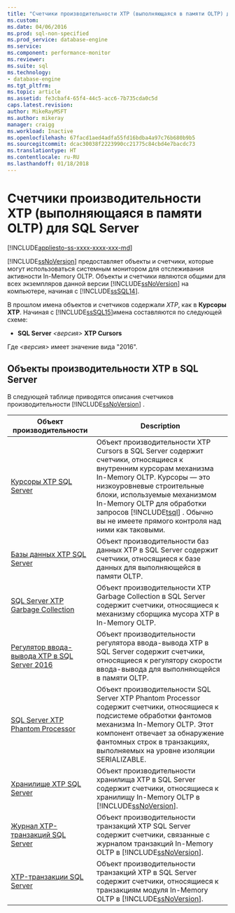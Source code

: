 ```yaml
---
title: "Счетчики производительности XTP (выполняющаяся в памяти OLTP) для SQL Server | Документация Майкрософт"
ms.custom: 
ms.date: 04/06/2016
ms.prod: sql-non-specified
ms.prod_service: database-engine
ms.service: 
ms.component: performance-monitor
ms.reviewer: 
ms.suite: sql
ms.technology:
- database-engine
ms.tgt_pltfrm: 
ms.topic: article
ms.assetid: fe3cbaf4-65f4-44c5-acc6-7b735cda0c5d
caps.latest.revision: 
author: MikeRayMSFT
ms.author: mikeray
manager: craigg
ms.workload: Inactive
ms.openlocfilehash: 67facd1aed4adfa55fd16bdba4a97c76b680b9b5
ms.sourcegitcommit: dcac30038f2223990cc21775c84cbd4e7bacdc73
ms.translationtype: HT
ms.contentlocale: ru-RU
ms.lasthandoff: 01/18/2018
---
```

# <a name="sql-server-xtp-in-memory-oltp-performance-counters"></a>Счетчики производительности XTP (выполняющаяся в памяти OLTP) для SQL Server
[!INCLUDE[appliesto-ss-xxxx-xxxx-xxx-md](../../includes/appliesto-ss-xxxx-xxxx-xxx-md.md)]

  [!INCLUDE[ssNoVersion](../../includes/ssnoversion-md.md)] предоставляет объекты и счетчики, которые могут использоваться системным монитором для отслеживания активности In-Memory OLTP. Объекты и счетчики являются общими для всех экземпляров данной версии [!INCLUDE[ssNoVersion](../../includes/ssnoversion-md.md)] на компьютере, начиная с [!INCLUDE[ssSQL14](../../includes/sssql14-md.md)].  
  
 В прошлом имена объектов и счетчиков содержали *XTP*, как в **Курсоры XTP**. Начиная с [!INCLUDE[ssSQL15](../../includes/sssql15-md.md)]имена составляются по следующей схеме:  
  
-   **SQL Server** *\<версия>* **XTP Cursors**  
  
 Где *\<версия>* имеет значение вида "2016".  
  
##  <a name="SQLServerPOs"></a> Объекты производительности XTP в SQL Server  
 В следующей таблице приводятся описания счетчиков производительности [!INCLUDE[ssNoVersion](../../includes/ssnoversion-md.md)] .  
  
|Объект производительности|Description|  
|------------------------|-----------------|  
|[Курсоры XTP SQL Server](../../relational-databases/performance-monitor/sql-server-xtp-cursors.md)|Объект производительности XTP Cursors в SQL Server содержит счетчики, относящиеся к внутренним курсорам механизма In-Memory OLTP. Курсоры — это низкоуровневые строительные блоки, используемые механизмом In-Memory OLTP для обработки запросов [!INCLUDE[tsql](../../includes/tsql-md.md)] . Обычно вы не имеете прямого контроля над ними как таковыми.|  
|[Базы данных XTP SQL Server](../../relational-databases/performance-monitor/sql-server-xtp-databases.md)|Объект производительности баз данных XTP в SQL Server содержит счетчики, относящиеся к базе данных для выполняющейся в памяти OLTP.|  
|[SQL Server XTP Garbage Collection](../../relational-databases/performance-monitor/sql-server-xtp-garbage-collection.md)|Объект производительности XTP Garbage Collection в SQL Server содержит счетчики, относящиеся к механизму сборщика мусора XTP в In-Memory OLTP.|  
|[Регулятор ввода-вывода XTP в SQL Server 2016](../../relational-databases/performance-monitor/sql-server-xtp-io-governor.md)|Объект производительности регулятора ввода-вывода XTP в SQL Server содержит счетчики, относящиеся к регулятору скорости ввода-вывода для выполняющейся в памяти OLTP.|
|[SQL Server XTP Phantom Processor](../../relational-databases/performance-monitor/sql-server-xtp-phantom-processor.md)|Объект производительности SQL Server XTP Phantom Processor содержит счетчики, относящиеся к подсистеме обработки фантомов механизма In-Memory OLTP. Этот компонент отвечает за обнаружение фантомных строк в транзакциях, выполняемых на уровне изоляции SERIALIZABLE.|  
|[Хранилище XTP SQL Server](../../relational-databases/performance-monitor/sql-server-xtp-storage.md)|Объект производительности хранилища XTP в SQL Server содержит счетчики, относящиеся к хранилищу In-Memory OLTP в [!INCLUDE[ssNoVersion](../../includes/ssnoversion-md.md)].|  
|[Журнал XTP-транзакций SQL Server](../../relational-databases/performance-monitor/sql-server-xtp-transaction-log.md)|Объект производительности транзакций XTP SQL Server содержит счетчики, связанные с журналом транзакций In-Memory OLTP в [!INCLUDE[ssNoVersion](../../includes/ssnoversion-md.md)].|  
|[XTP-транзакции SQL Server](../../relational-databases/performance-monitor/sql-server-xtp-transactions.md)|Объект производительности транзакций XTP в SQL Server содержит счетчики, относящиеся к транзакциям модуля In-Memory OLTP в [!INCLUDE[ssNoVersion](../../includes/ssnoversion-md.md)].|  
  
  
